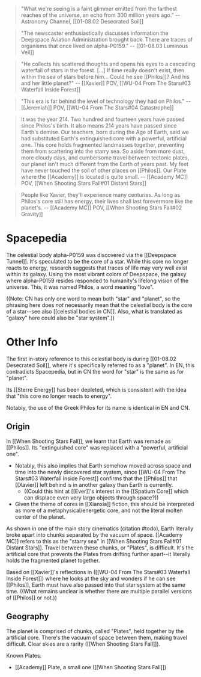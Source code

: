 > "What we're seeing is a faint glimmer emitted from the farthest reaches of the universe, an echo from 300 million years ago."
> -- Astronomy Channel, [[01-08.02 Desecrated Soil]]

> "The newscaster enthusiastically discusses information the Deepspace Aviation Administration brought back. There are traces of organisms that once lived on alpha-P0159."
> -- [[01-08.03 Luminous Veil]]

> "He collects his scattered thoughts and opens his eyes to a cascading waterfall of stars in the forest. [...] If time really doesn't exist, then within the sea of stars before him... Could he see [[Philos]]? And his and her little planet?"
> -- [[Xavier]] POV, [[WU-04 From The Stars#03 Waterfall Inside Forest]]

> "This era is far behind the level of technology they had on Philos."
> -- [[Jeremiah]] POV, [[WU-04 From The Stars#04 Catastrophe]]

> It was the year 214. Two hundred and fourteen years have passed since Philos's birth. It also means 214 years have passed since Earth's demise.
> Our teachers, born during the Age of Earth, said we had substituted Earth's extinguished core with a powerful, artificial one. This core holds fragmented landmasses together, preventing them from scattering into the starry sea.
> So aside from more dust, more cloudy days, and cumbersome travel between tectonic plates, our planet isn't much different from the Earth of years past.
> My feet have never touched the soil of other places on [[Philos]]. Our Plate where the [[Academy]] is located is quite small.
> -- [[Academy MC]] POV, [[When Shooting Stars Fall#01 Distant Stars]]

 > People like Xavier, they'll experience many centuries. As long as Philos's core still has energy, their lives shall last forevermore like the planet's.
 > -- [[Academy MC]] POV, [[When Shooting Stars Fall#02 Gravity]]
# Spacepedia
The celestial body alpha-P0159 was discovered via the [[Deepspace Tunnel]]. It's speculated to be the core of a star. While this core no longer reacts to energy, research suggests that traces of life may very well exist within its galaxy.
Using the most vibrant colors of Deepspace, the galaxy where alpha-P0159 resides responded to humanity's lifelong vision of the universe. This, it was named Philos, a word meaning "love".

((Note: CN has only one word to mean both "star" and "planet", so the phrasing here does *not* necessarily mean that the celestial body is the core of a star--see also [[celestial bodies in CN]]. Also, what is translated as "galaxy" here could also be "star system".))

# Other Info
The first in-story reference to this celestial body is during [[01-08.02 Desecrated Soil]], where it's specifically referred to as a "planet". In EN, this contradicts Spacepedia, but in CN the word for "star" is the same as for "planet". 

Its [[Sterre Energy]] has been depleted, which is consistent with the idea that "this core no longer reacts to energy".

Notably, the use of the Greek Philos for its name is identical in EN and CN.

## Origin
In [[When Shooting Stars Fall]], we learn that Earth was remade as [[Philos]]. Its "extinguished core" was replaced with a "powerful, artificial one". 
* Notably, this also implies that Earth somehow moved across space and time into the newly discovered star system, since [[WU-04 From The Stars#03 Waterfall Inside Forest]] confirms that the [[Philos]] that [[Xavier]] left behind is in another galaxy than Earth is currently.
	* ((Could this hint at [[Ever]]'s interest in the [[Spatium Core]] which can displace even very large objects through space?))
* Given the theme of cores in [[Xianxia]] fiction, this should be interpreted as more of a metaphysical/energetic core, and not the literal molten center of the planet.

As shown in one of the main story cinematics (citation #todo), Earth literally broke apart into chunks separated by the vacuum of space. [[Academy MC]] refers to this as the "starry sea" in [[When Shooting Stars Fall#01 Distant Stars]]. Travel between these chunks, or "Plates", is difficult. It's the artificial core that prevents the Plates from drifting further apart--it literally holds the fragmented planet together.

Based on [[Xavier]]'s reflections in ([[WU-04 From The Stars#03 Waterfall Inside Forest]]) where he looks at the sky and wonders if he can see [[Philos]], Earth must have also passed into that star system at the same time. ((What remains unclear is whether there are multiple parallel versions of [[Philos]] or not.))

## Geography
The planet is comprised of chunks, called "Plates", held together by the artificial core. There's the vacuum of space between them, making travel difficult. Clear skies are a rarity ([[When Shooting Stars Fall]]).

Known Plates:
* [[Academy]] Plate, a small one ([[When Shooting Stars Fall]])